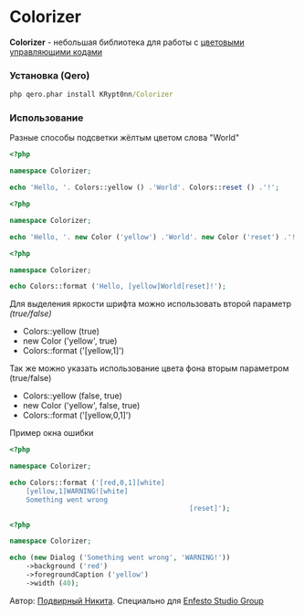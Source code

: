 # Colorizer

**Colorizer** - небольшая библиотека для работы с [цветовыми управляющими кодами](https://en.wikipedia.org/wiki/ANSI_escape_code#Colors)

### Установка (Qero)

```cmd
php qero.phar install KRypt0nn/Colorizer
```

### Использование

Разные способы подсветки жёлтым цветом слова "World"

```php
<?php

namespace Colorizer;

echo 'Hello, '. Colors::yellow () .'World'. Colors::reset () .'!';
```

```php
<?php

namespace Colorizer;

echo 'Hello, '. new Color ('yellow') .'World'. new Color ('reset') .'!';
```

```php
<?php

namespace Colorizer;

echo Colors::format ('Hello, [yellow]World[reset]!');
```

Для выделения яркости шрифта можно использовать второй параметр *(true/false)*

* Colors::yellow (true)
* new Color ('yellow', true)
* Colors::format ('[yellow,1]')

Так же можно указать использование цвета фона вторым параметром (true/false)

* Colors::yellow (false, true)
* new Color ('yellow', false, true)
* Colors::format ('[yellow,0,1]')

Пример окна ошибки

```php
<?php

namespace Colorizer;

echo Colors::format ('[red,0,1][white]                                            
    [yellow,1]WARNING![white]                                
    Something went wrong                    
                                            [reset]');
```

```php
<?php

namespace Colorizer;

echo (new Dialog ('Something went wrong', 'WARNING!'))
    ->background ('red')
    ->foregroundCaption ('yellow')
    ->width (40);
```

Автор: [Подвирный Никита](https://vk.com/technomindlp). Специально для [Enfesto Studio Group](https://vk.com/hphp_convertation)